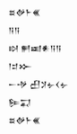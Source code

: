 <div class='block'>
<div class='line'>𒊺𒉻𒈨𒌍</div>
<div class='line'>𒀀𒀀</div>
<div class='line'>𒊭 𒂍𒀜𒀭𒀀𒀀</div>
<div class='line'>𒁹𒄑𒁍</div>
<div class='line'>𒀸𒋩 𒌷𒋡𒉡𒌋𒉡</div>
<div class='line'>𒌉𒍑</div>
<div class='line'>𒊺𒉻𒈨𒌍</div>
</div>